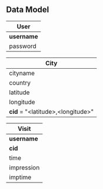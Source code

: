 


## Data Model

|User|
|----|
|**username**|
|password|

|City|
|----|
|cityname|
|country|
|latitude|
|longitude|
|**cid** = "\<latitude>,\<longitude>"|

|Visit|
|-----|
|**username**|
|**cid**|
|time|
|impression|
|imptime|